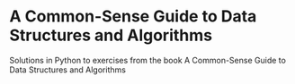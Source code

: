 # A Common-Sense Guide to Data Structures and Algorithms
Solutions in Python to exercises from the book A Common-Sense Guide to Data Structures and Algorithms 